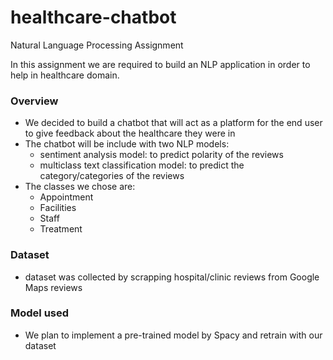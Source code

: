 # healthcare-chatbot
Natural Language Processing Assignment

In this assignment we are required to build an NLP application in order to help in healthcare domain.

### **Overview**
* We decided to build a chatbot that will act as a platform for the end user to give feedback about the healthcare they were in
* The chatbot will be include with two NLP models:
  * sentiment analysis model: to predict polarity of the reviews
  * multiclass text classification model: to predict the category/categories of the reviews
* The classes we chose are:
  * Appointment
  * Facilities
  * Staff
  * Treatment

### **Dataset**
* dataset was collected by scrapping hospital/clinic reviews from Google Maps reviews

### **Model used**
* We plan to implement a pre-trained model by Spacy and retrain with our dataset
